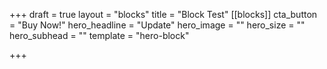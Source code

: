 +++
draft = true
layout = "blocks"
title = "Block Test"
[[blocks]]
cta_button = "Buy Now!"
hero_headline = "Update"
hero_image = ""
hero_size = ""
hero_subhead = ""
template = "hero-block"

+++
